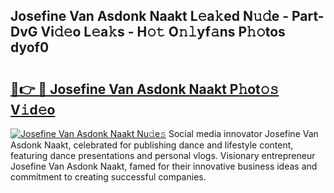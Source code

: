 ## Josefine Van Asdonk Naakt L𝚎a𝚔ed N𝚞𝚍e - Part-DvG Vi𝚍𝚎o L𝚎a𝚔s - H𝚘𝚝 O𝚗𝚕yf𝚊ns P𝚑𝚘tos dyof0

# <h2><a href="http://kfchx0.oniu.top/?m=Josefine+Van+Asdonk+Naakt">🔗👉 🔴 Josefine Van Asdonk Naakt P𝚑ot𝚘𝚜 V𝚒d𝚎o</a></h2>

[![Josefine Van Asdonk Naakt Nu𝚍e𝚜](https://i.imgur.com/0qMVB7G.gif)](http://kfchx0.oniu.top/?m=Josefine+Van+Asdonk+Naakt)
Social media innovator Josefine Van Asdonk Naakt, celebrated for publishing dance and lifestyle content, featuring dance presentations and personal vlogs. Visionary entrepreneur Josefine Van Asdonk Naakt, famed for their innovative business ideas and commitment to creating successful companies.  
